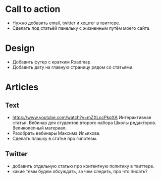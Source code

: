 # Call to action
- Нужно добавить email, twitter и хештег в твиттере.
- Сделать под статьёй панельку с жизненным путём моего сайта.

# Design
- Добавить футер с кратким Roadmap.
- Добавить дату на главную страницу рядом со статьями.

# Articles
## Text
- https://www.youtube.com/watch?v=mZXLocPkgXA Интерактивная статья. Вебинар для студентов второго набора Школы редакторов. Великолепный материал.
- Разобрать вебинары Максима Ильяхова.
- Сделать плашку в статье про гипотезы.

## Twitter
- добавить отдельную статью про контентную политику в твиттере.
- какие темы будем обсуждать, за чем следить, про что писать?